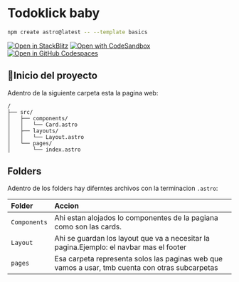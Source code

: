 # Todoklick baby

```sh
npm create astro@latest -- --template basics
```

[![Open in StackBlitz](https://developer.stackblitz.com/img/open_in_stackblitz.svg)](https://stackblitz.com/github/withastro/astro/tree/latest/examples/basics)
[![Open with CodeSandbox](https://assets.codesandbox.io/github/button-edit-lime.svg)](https://codesandbox.io/p/sandbox/github/withastro/astro/tree/latest/examples/basics)
[![Open in GitHub Codespaces](https://github.com/codespaces/badge.svg)](https://codespaces.new/withastro/astro?devcontainer_path=.devcontainer/basics/devcontainer.json)

## 🚀Inicio del proyecto

Adentro de la siguiente carpeta esta la pagina web:

```text
/
├── src/
│   ├── components/
│   │   └── Card.astro
│   ├── layouts/
│   │   └── Layout.astro
│   └── pages/
│       └── index.astro
```

## **Folders**

Adentro de los folders hay diferntes archivos con la terminacion `.astro`:


| Folder                   |Accion                                                                                                   |
| :------------------------| :-------------------------------------------------------------------------------------------------------|
| `Components`             | Ahi estan alojados lo componentes de la pagiana como son las cards.                                     |
| `Layout`                 | Ahi se guardan los layout que va a necesitar la pagina.Ejemplo: el navbar mas el footer                 |
| `pages`                  | Esa carpeta representa solos las paginas web que vamos a usar, tmb cuenta con otras subcarpetas         |

